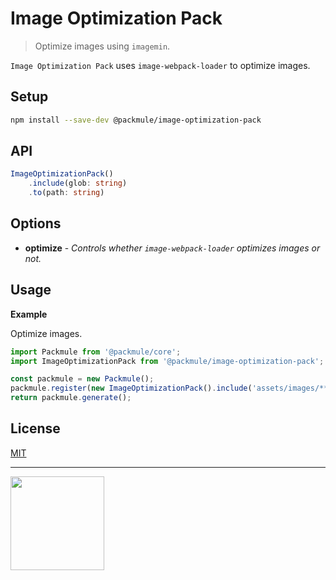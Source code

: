 # Image Optimization Pack

> Optimize images using `imagemin`.

`Image Optimization Pack` uses `image-webpack-loader` to optimize images.

## Setup

```bash
npm install --save-dev @packmule/image-optimization-pack
```

## API

```ts
ImageOptimizationPack()
    .include(glob: string)
    .to(path: string)
```

## Options

-   **optimize** - _Controls whether `image-webpack-loader` optimizes images or not._

## Usage

**Example**

Optimize images.

```ts
import Packmule from '@packmule/core';
import ImageOptimizationPack from '@packmule/image-optimization-pack';

const packmule = new Packmule();
packmule.register(new ImageOptimizationPack().include('assets/images/**').to('images/'));
return packmule.generate();
```

## License

[MIT](https://choosealicense.com/licenses/mit/)

---

[<img src="https://www.pixelart.at/fileadmin/images/logo-new/logo.svg" width="150">](https://www.pixelart.at/)
